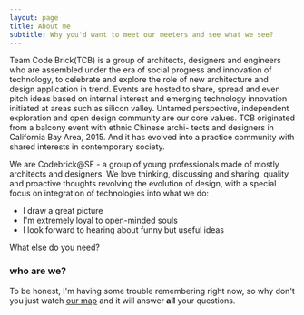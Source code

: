 ```yaml
---
layout: page
title: About me
subtitle: Why you'd want to meet our meeters and see what we see?
---
```


Team Code Brick(TCB) is a group of architects, designers and engineers who are assembled under the era of social progress and innovation of technology, to celebrate and explore the role of new architecture and design application in trend. Events are hosted to share, spread and even pitch ideas based on internal interest and emerging technology innovation initiated at areas such as silicon valley. Untamed perspective, independent exploration and open design community are our core values. TCB originated from a balcony event with ethnic Chinese archi- tects and designers in California Bay Area, 2015. And it has evolved into a practice community with shared interests in contemporary society.

We are Codebrick@SF - a group of young professionals made of mostly architects and designers. We love thinking, discussing and sharing, quality and proactive thoughts revolving the evolution of design, with a special focus on integration of technologies into what we do:

- I draw a great picture
- I'm extremely loyal to open-minded souls
- I look forward to hearing about funny but useful ideas

What else do you need?

### who are we?

To be honest, I'm having some trouble remembering right now, so why don't you just watch [our map](http://codebrick.us/CodeBrickMap/) and it will answer **all** your questions.
